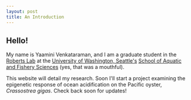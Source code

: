 ```yaml
---
layout: post
title: An Introduction
---
```


## Hello!

My name is Yaamini Venkataraman, and I am a graduate student in the [Roberts Lab](https://github.com/RobertsLab) at the [University of Washington, Seattle's](http://www.washington.edu) [School of Aquatic and Fishery Sciences](fish.uw.edu) (yes, that was a mouthful).

This website will detail my research. Soon I'll start a project examining the epigenetic response of ocean acidification on the Pacific oyster, _Crassostrea gigas_. Check back soon for updates!
